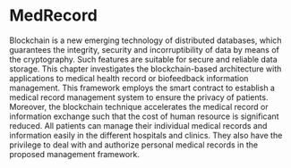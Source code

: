 # MedRecord
 Blockchain is a new emerging technology of distributed databases, which guarantees the integrity, security and incorruptibility of data by means of the cryptography. Such features are suitable for secure and reliable data storage. This chapter investigates the blockchain-based architecture with applications to medical health record or biofeedback information management. This framework employs the smart contract to establish a medical record management system to ensure the privacy of patients. Moreover, the blockchain technique accelerates the medical record or information exchange such that the cost of human resource is significant reduced. All patients can manage their individual medical records and information easily in the different hospitals and clinics. They also have the privilege to deal with and authorize personal medical records in the proposed management framework.
